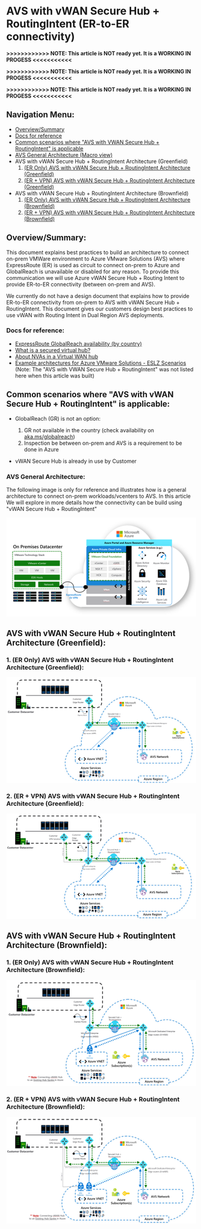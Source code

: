 # AVS with vWAN Secure Hub + RoutingIntent (ER-to-ER connectivity)

**>>>>>>>>>>>> NOTE: This article is NOT ready yet. It is a WORKING IN PROGESS <<<<<<<<<<<**

**>>>>>>>>>>>> NOTE: This article is NOT ready yet. It is a WORKING IN PROGESS <<<<<<<<<<<**

**>>>>>>>>>>>> NOTE: This article is NOT ready yet. It is a WORKING IN PROGESS <<<<<<<<<<<**



## Navigation Menu: 
- [Overview/Summary](https://github.com/suellenferreira/AzureCore/blob/suellenferreira-patch-1/Azure%20VMWare%20Solution%20(AVS)/Architectures/vWAN%20and%20RoutingIntent/README.md#overviewsummary)
- [Docs for reference](https://github.com/suellenferreira/AzureCore/blob/suellenferreira-patch-1/Azure%20VMWare%20Solution%20(AVS)/Architectures/vWAN%20and%20RoutingIntent/README.md#docs-for-reference)
- [Common scenarios where "AVS with VWAN Secure Hub + RoutingIntent" is applicable](https://github.com/suellenferreira/AzureCore/blob/suellenferreira-patch-1/Azure%20VMWare%20Solution%20(AVS)/Architectures/vWAN%20and%20RoutingIntent/README.md#common-scenarios-where-avs-with-vwan-secure-hub--routingintent-is-applicable)
- [AVS General Architecture (Macro view)](https://github.com/suellenferreira/AzureCore/blob/suellenferreira-patch-1/Azure%20VMWare%20Solution%20(AVS)/Architectures/vWAN%20and%20RoutingIntent/README.md#avs-general-architecture)
- AVS with vWAN Secure Hub + RoutingIntent Architecture (Greenfield)
  1. [(ER Only) AVS with vWAN Secure Hub + RoutingIntent Architecture (Greenfield)](https://github.com/suellenferreira/AzureCore/blob/suellenferreira-patch-1/Azure%20VMWare%20Solution%20(AVS)/Architectures/vWAN%20and%20RoutingIntent/README.md#1-er-only-avs-with-vwan-secure-hub--routingintent-architecture-greenfield)
  2. [(ER + VPN) AVS with vWAN Secure Hub + RoutingIntent Architecture (Greenfield)](https://github.com/suellenferreira/AzureCore/blob/suellenferreira-patch-1/Azure%20VMWare%20Solution%20(AVS)/Architectures/vWAN%20and%20RoutingIntent/README.md#2-er--vpn-avs-with-vwan-secure-hub--routingintent-architecture-greenfield)
- AVS with vWAN Secure Hub + RoutingIntent Architecture (Brownfield)
  1. [(ER Only) AVS with vWAN Secure Hub + RoutingIntent Architecture (Brownfield)](https://github.com/suellenferreira/AzureCore/blob/suellenferreira-patch-1/Azure%20VMWare%20Solution%20(AVS)/Architectures/vWAN%20and%20RoutingIntent/README.md#1-er-only-avs-with-vwan-secure-hub--routingintent-architecture-brownfield)
  2. [(ER + VPN) AVS with vWAN Secure Hub + RoutingIntent Architecture (Brownfield)](https://github.com/suellenferreira/AzureCore/blob/suellenferreira-patch-1/Azure%20VMWare%20Solution%20(AVS)/Architectures/vWAN%20and%20RoutingIntent/README.md#2-er--vpn-avs-with-vwan-secure-hub--routingintent-architecture-brownfield)

## Overview/Summary:

This document explains best practices to build an architecture to connect on-prem VMWare environment to Azure VMware Solutions (AVS) where ExpressRoute (ER) is used as circuit to connect on-prem to Azure and GlobalReach is unavailable or disabled for any reason. To provide this communication we will use Azure vWAN Secure Hub + Routing Intent to provide ER-to-ER connectivity (between on-prem and AVS).

We currently do not have a design document that explains how to provide ER-to-ER connectivity from on-prem to AVS with vWAN Secure Hub + RoutingIntent. This document gives our customers design best practices to use vWAN with Routing Intent in Dual Region AVS deployments.
  
### Docs for reference:
- [ExpressRoute GlobalReach availability (by country)](https://learn.microsoft.com/en-us/azure/expressroute/expressroute-global-reach#availability)
- [What is a secured virtual hub?](https://learn.microsoft.com/en-us/azure/firewall-manager/secured-virtual-hub)
- [About NVAs in a Virtual WAN hub](https://learn.microsoft.com/en-us/azure/virtual-wan/about-nva-hub)
- [Example architectures for Azure VMware Solutions - ESLZ Scenarios](https://learn.microsoft.com/en-us/azure/cloud-adoption-framework/scenarios/azure-vmware/example-architectures) (Note: The "AVS with VWAN Secure Hub + RoutingIntent" was not listed here when this article was built)


## Common scenarios where "AVS with vWAN Secure Hub + RoutingIntent" is applicable: 

- GlobalReach (GR) is not an option:
  1. GR not available in the country (check availability on [aka.ms/globalreach](https://aka.ms/GlobalReach))
  2. Inspection be between on-prem and AVS is a requirement to be done in Azure

- vWAN Secure Hub is already in use by Customer



### AVS General Architecture:
The following image is only for reference and illustrates how is a general architecture to connect on-prem workloads/vcenters to AVS.
In this article We will explore in more details how the connectivity can be build using "vWAN Secure Hub + RoutingIntent"

![VS General Architecture](images/AVS_GeneralReferenceTopology.png)

## AVS with vWAN Secure Hub + RoutingIntent Architecture (Greenfield):
### 1. (ER Only) AVS with vWAN Secure Hub + RoutingIntent Architecture (Greenfield):
![Greenfield_ER Only](images/AVS_vWAN-RI_Greenfield_ER-Only.png)

### 2. (ER + VPN) AVS with vWAN Secure Hub + RoutingIntent Architecture (Greenfield):
![Greenfield_ER and VPN](images/AVS_vWAN-RI_Greenfield_ER-and-VPN.png)

## AVS with vWAN Secure Hub + RoutingIntent Architecture (Brownfield):
### 1. (ER Only) AVS with vWAN Secure Hub + RoutingIntent Architecture (Brownfield):
![Brownfield_ER Only](images/AVS_vWAN-RI_Brownfield_ExistingvNETHub_ER-Only.png)

### 2. (ER + VPN) AVS with vWAN Secure Hub + RoutingIntent Architecture (Brownfield):
![Brownfield_ER and VPN](images/AVS_vWAN-RI_Brownfield_ExistingvNETHub_ER-and-VPN.png)




